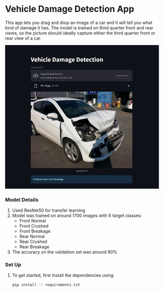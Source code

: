 # Vehicle Damage Detection App

This app lets you drag and drop an image of a car and it will tell you what kind of damage it has.
The model is trained on third quarter front and rear views, so the picture should ideally capture either the third quarter front or rear view of a car.

![app](app_screenshot.jpg)

### Model Details
1. Used ResNet50 for transfer learning  
2. Model was trained on around 1700 images with 6 target classes:
   - Front Normal  
   - Front Crushed  
   - Front Breakage  
   - Rear Normal  
   - Rear Crushed  
   - Rear Breakage  
3. The accuracy on the validation set was around 80%

### Set Up

1. To get started, first install the dependencies using:
   ```bash
   pip install -r requirements.txt
